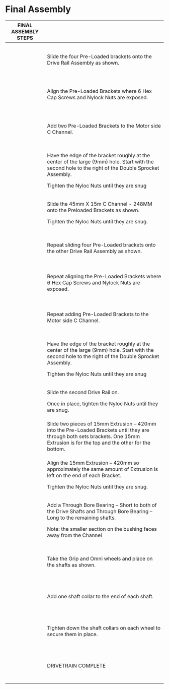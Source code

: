 # Final Assembly

| FINAL ASSEMBLY STEPS                                                                                                                                                                                                                                                                                                            | ​                                                                                                                                                                                                            |
| ------------------------------------------------------------------------------------------------------------------------------------------------------------------------------------------------------------------------------------------------------------------------------------------------------------------------------- | ------------------------------------------------------------------------------------------------------------------------------------------------------------------------------------------------------------ |
| <p>​</p><p><img src="https://2589213514-files.gitbook.io/~/files/v0/b/gitbook-legacy-files/o/assets%2F-M5yw0n8IneF5-9ybLjT%2F-Me21SsF_t2zGUUP_RI3%2F-Me5ohT8Jlpv2owY3imL%2FCDTv3_Add%20Back%20Rail%20Support.svg?alt=media&#x26;token=9b915ae5-3d43-4bcd-8c51-e0460eeb9c28" alt="" data-size="original"></p><p>​</p>            | Slide the four Pre-Loaded brackets onto the Drive Rail Assembly as shown.                                                                                                                                    |
| <p>​</p><p><img src="https://2589213514-files.gitbook.io/~/files/v0/b/gitbook-legacy-files/o/assets%2F-M5yw0n8IneF5-9ybLjT%2F-Me21SsF_t2zGUUP_RI3%2F-Me5sTdJDEgXLHeu7tNr%2FCDTv3_Back%20Rail%2090%20Degree%20Location.svg?alt=media&#x26;token=99a1b20e-0d2f-4989-b07b-c1eb98db2a0e" alt="" data-size="original"></p><p>​</p>   | Align the Pre-Loaded Brackets where 6 Hex Cap Screws and Nylock Nuts are exposed.                                                                                                                            |
| <p>​</p><p><img src="https://2589213514-files.gitbook.io/~/files/v0/b/gitbook-legacy-files/o/assets%2F-M5yw0n8IneF5-9ybLjT%2F-Me21SsF_t2zGUUP_RI3%2F-Me5tiprN4F2pjbXaP1T%2FCDTv3_Add%20Front%20Rail%20Support.svg?alt=media&#x26;token=29b940f6-b768-465c-91e3-69660655a438" alt="" data-size="original"></p><p>​</p>           | Add two Pre-Loaded Brackets to the Motor side C Channel.                                                                                                                                                     |
| <p>​</p><p><img src="https://2589213514-files.gitbook.io/~/files/v0/b/gitbook-legacy-files/o/assets%2F-M5yw0n8IneF5-9ybLjT%2F-Me21SsF_t2zGUUP_RI3%2F-Me5uaYjbS5oW24oyCee%2FCDTv3_Front%20Rail%20Support%20Detail%20view.svg?alt=media&#x26;token=e58d5399-8aed-4c94-b3dd-4a942d56ebaf" alt="" data-size="original"></p><p>​</p> | <p>Have the edge of the bracket roughly at the center of the large (9mm) hole. Start with the second hole to the right of the Double Sprocket Assembly.</p><p>Tighten the Nyloc Nuts until they are snug</p> |
| <p>​</p><p><img src="https://2589213514-files.gitbook.io/~/files/v0/b/gitbook-legacy-files/o/assets%2F-M5yw0n8IneF5-9ybLjT%2F-Me21SsF_t2zGUUP_RI3%2F-Me6-CIbYpmL-Yop82Zt%2FCDTv3_Add%20Front%20Support.svg?alt=media&#x26;token=09dc570b-7ad3-4260-8c43-c7ec89e04ef0" alt="" data-size="original"></p><p>​</p>                  | <p>Slide the 45mm X 15m C Channel - 248MM onto the Preloaded Brackets as shown.</p><p>Tighten the Nyloc Nuts until they are snug.</p>                                                                        |
| <p>​</p><p><img src="https://2589213514-files.gitbook.io/~/files/v0/b/gitbook-legacy-files/o/assets%2F-M5yw0n8IneF5-9ybLjT%2F-Me21SsF_t2zGUUP_RI3%2F-Me5ohT8Jlpv2owY3imL%2FCDTv3_Add%20Back%20Rail%20Support.svg?alt=media&#x26;token=9b915ae5-3d43-4bcd-8c51-e0460eeb9c28" alt="" data-size="original"></p><p>​</p>            | Repeat sliding four Pre-Loaded brackets onto the other Drive Rail Assembly as shown.                                                                                                                         |
| <p>​</p><p><img src="https://2589213514-files.gitbook.io/~/files/v0/b/gitbook-legacy-files/o/assets%2F-M5yw0n8IneF5-9ybLjT%2F-Me21SsF_t2zGUUP_RI3%2F-Me5sTdJDEgXLHeu7tNr%2FCDTv3_Back%20Rail%2090%20Degree%20Location.svg?alt=media&#x26;token=99a1b20e-0d2f-4989-b07b-c1eb98db2a0e" alt="" data-size="original"></p><p>​</p>   | Repeat aligning the Pre-Loaded Brackets where 6 Hex Cap Screws and Nylock Nuts are exposed.                                                                                                                  |
| <p>​</p><p><img src="https://2589213514-files.gitbook.io/~/files/v0/b/gitbook-legacy-files/o/assets%2F-M5yw0n8IneF5-9ybLjT%2F-Me21SsF_t2zGUUP_RI3%2F-Me5tiprN4F2pjbXaP1T%2FCDTv3_Add%20Front%20Rail%20Support.svg?alt=media&#x26;token=29b940f6-b768-465c-91e3-69660655a438" alt="" data-size="original"></p><p>​</p>           | Repeat adding Pre-Loaded Brackets to the Motor side C Channel.                                                                                                                                               |
| <p>​</p><p><img src="https://2589213514-files.gitbook.io/~/files/v0/b/gitbook-legacy-files/o/assets%2F-M5yw0n8IneF5-9ybLjT%2F-Me21SsF_t2zGUUP_RI3%2F-Me5uaYjbS5oW24oyCee%2FCDTv3_Front%20Rail%20Support%20Detail%20view.svg?alt=media&#x26;token=e58d5399-8aed-4c94-b3dd-4a942d56ebaf" alt="" data-size="original"></p><p>​</p> | <p>Have the edge of the bracket roughly at the center of the large (9mm) hole. Start with the second hole to the right of the Double Sprocket Assembly.</p><p>Tighten the Nyloc Nuts until they are snug</p> |
| <p>​</p><p><img src="https://2589213514-files.gitbook.io/~/files/v0/b/gitbook-legacy-files/o/assets%2F-M5yw0n8IneF5-9ybLjT%2F-Me21SsF_t2zGUUP_RI3%2F-Me6078FDutkwg0Tns--%2FCDTv3_Add%202nd%20Drive%20Rail.svg?alt=media&#x26;token=70c3f10d-5fc6-42d7-9c23-fba0ba1a9447" alt="" data-size="original"></p><p>​</p>               | <p>Slide the second Drive Rail on.</p><p>Once in place, tighten the Nyloc Nuts until they are snug.</p>                                                                                                      |
| <p>​</p><p><img src="https://2589213514-files.gitbook.io/~/files/v0/b/gitbook-legacy-files/o/assets%2F-M5yw0n8IneF5-9ybLjT%2F-Me21SsF_t2zGUUP_RI3%2F-Me62JkJsd93pAQbBf60%2FCDTv3_Add%20Back%20Support.svg?alt=media&#x26;token=a574fbf6-f11e-41be-b67d-146add514931" alt="" data-size="original"></p><p>​</p>                   | Slide two pieces of 15mm Extrusion – 420mm into the Pre-Loaded Brackets until they are through both sets brackets. One 15mm Extrusion is for the top and the other for the bottom.                           |
| <p>​</p><p><img src="https://2589213514-files.gitbook.io/~/files/v0/b/gitbook-legacy-files/o/assets%2F-M5yw0n8IneF5-9ybLjT%2F-Me21SsF_t2zGUUP_RI3%2F-Me6IlHATyZZuHUWJJoD%2FCDTv3_View%20125.svg?alt=media&#x26;token=deef17dc-3052-4665-8e57-b2a0327ab348" alt="" data-size="original"></p><p>​</p>                             | <p>Align the 15mm Extrusion – 420mm so approximately the same amount of Extrusion is left on the end of each Bracket.</p><p>Tighten the Nyloc Nuts until they are snug.</p>                                  |
| <p>​</p><p><img src="https://2589213514-files.gitbook.io/~/files/v0/b/gitbook-legacy-files/o/assets%2F-M5yw0n8IneF5-9ybLjT%2F-Me21SsF_t2zGUUP_RI3%2F-Me6LoCxnPIFy7k3MgpU%2FCDTv3_FA-%20Add%20Bearings%20to%20Shaft.svg?alt=media&#x26;token=75c24823-8ba7-4578-90e7-75e683c15143" alt="" data-size="original"></p><p>​</p>      | <p>Add a Through Bore Bearing – Short to both of the Drive Shafts and Through Bore Bearing – Long to the remaining shafts.</p><p>Note: the smaller section on the bushing faces away from the Channel</p>    |
| <p>​</p><p><img src="https://2589213514-files.gitbook.io/~/files/v0/b/gitbook-legacy-files/o/assets%2F-M5yw0n8IneF5-9ybLjT%2F-Me21SsF_t2zGUUP_RI3%2F-Me6N2NMaIIAEEX5lt-C%2FCDTv3_FA%20-%20Add%20Wheels.svg?alt=media&#x26;token=83f4810d-5720-4483-b911-35862ab511a7" alt="" data-size="original"></p><p>​</p>                  | Take the Grip and Omni wheels and place on the shafts as shown.                                                                                                                                              |
| <p>​</p><p><img src="https://2589213514-files.gitbook.io/~/files/v0/b/gitbook-legacy-files/o/assets%2F-M5yw0n8IneF5-9ybLjT%2F-Me21SsF_t2zGUUP_RI3%2F-Me6UXJbM1lfNs6qPC71%2FCDTv3_FA%20-%20Add%20Shaft%20Collars.svg?alt=media&#x26;token=40b2a953-acea-4f7a-ae7b-c23097f8f0d1" alt="" data-size="original"></p><p>​</p>         | Add one shaft collar to the end of each shaft.                                                                                                                                                               |
| <p>​</p><p><img src="https://2589213514-files.gitbook.io/~/files/v0/b/gitbook-legacy-files/o/assets%2F-M5yw0n8IneF5-9ybLjT%2F-Me21SsF_t2zGUUP_RI3%2F-Me6U9frEMDNErujXQ6i%2FCDTv3_FA%20-%20Complete.svg?alt=media&#x26;token=b9795ce2-44ce-4b51-a814-2365e9f5036d" alt="" data-size="original"></p><p>​</p>                      | Tighten down the shaft collars on each wheel to secure them in place.                                                                                                                                        |
| <p>​</p><p><img src="https://2589213514-files.gitbook.io/~/files/v0/b/gitbook-legacy-files/o/assets%2F-M5yw0n8IneF5-9ybLjT%2F-Me21SsF_t2zGUUP_RI3%2F-Me6UZLVz3Ijr6sZx7qN%2FCDTv3_Default%202.svg?alt=media&#x26;token=b12c466c-e184-4841-a3c0-504999c84596" alt="" data-size="original"></p><p>​</p>                            | DRIVETRAIN COMPLETE                                                                                                                                                                                          |
